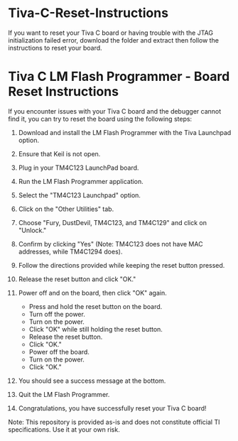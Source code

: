 # Tiva-C-Reset-Instructions
If you want to reset your Tiva C board or having trouble with the JTAG initialization failed error, download the folder and extract then follow the instructions to reset your board. 

# Tiva C LM Flash Programmer - Board Reset Instructions

If you encounter issues with your Tiva C board and the debugger cannot find it, you can try to reset the board using the following steps:

1. Download and install the LM Flash Programmer with the Tiva Launchpad option.

2. Ensure that Keil is not open.

3. Plug in your TM4C123 LaunchPad board.

4. Run the LM Flash Programmer application.

5. Select the "TM4C123 Launchpad" option.

6. Click on the "Other Utilities" tab.

7. Choose "Fury, DustDevil, TM4C123, and TM4C129" and click on "Unlock."

8. Confirm by clicking "Yes" (Note: TM4C123 does not have MAC addresses, while TM4C1294 does).

9. Follow the directions provided while keeping the reset button pressed.

10. Release the reset button and click "OK."

11. Power off and on the board, then click "OK" again.

    - Press and hold the reset button on the board.
    - Turn off the power.
    - Turn on the power.
    - Click "OK" while still holding the reset button.
    - Release the reset button.
    - Click "OK."
    - Power off the board.
    - Turn on the power.
    - Click "OK."

12. You should see a success message at the bottom.

13. Quit the LM Flash Programmer.

14. Congratulations, you have successfully reset your Tiva C board!

Note: This repository is provided as-is and does not constitute official TI specifications. Use it at your own risk.
